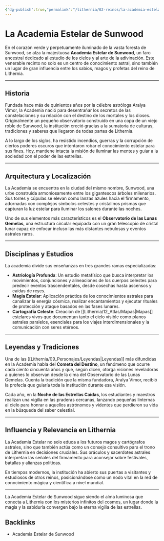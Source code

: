 ```yaml
---
{"dg-publish":true,"permalink":"/lithernia/02-reinos/la-academia-estelar-de-sunwood/","title":"La Academia Estelar de Sunwood","tags":["lithernia","organizacion"]}
---
```


# La Academia Estelar de Sunwood

En el corazón verde y perpetuamente iluminado de la vasta foresta de Sunwood, se alza la majestuosa **Academia Estelar de Sunwood**, un faro ancestral dedicado al estudio de los cielos y al arte de la adivinación. Este venerable recinto no solo es un centro de conocimiento astral, sino también un lugar de gran influencia entre los sabios, magos y profetas del reino de Lithernia.

---

## Historia

Fundada hace más de quinientos años por la célebre astróloga Aralya Vimor, la Academia nació para desentrañar los secretos de las constelaciones y su relación con el destino de los mortales y los dioses. Originalmente un pequeño observatorio construido en una copa de un viejo roble de Sunwood, la institución creció gracias a la sumatoria de culturas, tradiciones y saberes que llegaron de todas partes de Lithernia.

A lo largo de los siglos, ha resistido incendios, guerras y la corrupción de ciertos poderes oscuros que intentaron robar el conocimiento estelar para sus fines. Hoy, mantiene intacta la misión de iluminar las mentes y guiar a la sociedad con el poder de las estrellas.

---

## Arquitectura y Localización

La Academia se encuentra en la ciudad del mismo nombre, Sunwood, una urbe construida armoniosamente entre los gigantescos árboles milenarios. Sus torres y cúpulas se elevan como lanzas azules hacia el firmamento, adornadas con complejos símbolos celestes y cristalinos prismas que capturan la luz estelar para iluminar los salones durante las noches.

Uno de sus elementos más característicos es el **Observatorio de las Lunas Gemelas**, una estructura circular equipada con un gran telescopio de cristal lunar capaz de enfocar incluso las más distantes nebulosas y eventos astrales raros.

---

## Disciplinas y Estudios

La academia divide sus enseñanzas en tres grandes ramas especializadas:

- **Astriología Profunda**: Un estudio metafísico que busca interpretar los movimientos, conjunciones y alineaciones de los cuerpos celestes para predecir eventos trascendentales, desde cosechas hasta ascensos y caídas de reyes.
- **Magia Estelar**: Aplicación práctica de los conocimientos astrales para canalizar la energía cósmica, realizar encantamientos y ejecutar rituales de protección y ataque basados en las fases lunares.
- **Cartografía Celeste**: Creación de [[Lithernia/12_Atlas/Mapas\|Mapas]] estelares vivos que documentan tanto el cielo visible como planos astrales paralelos, esenciales para los viajes interdimensionales y la comunicación con seres etéreos.

---

## Leyendas y Tradiciones

Una de las [[Lithernia/09_Personajes/Leyendas\|Leyendas]] más difundidas en la Academia habla del **Cometa del Destino**, un fenómeno que ocurre cada ciento cincuenta años y que, según dicen, otorga visiones reveladoras a quienes lo observan desde la cima del Observatorio de las Lunas Gemelas. Cuenta la tradición que la misma fundadora, Aralya Vimor, recibió la profecía que guiaría toda la institución durante esa visión.

Cada año, en la **Noche de las Estrellas Caídas**, los estudiantes y maestros realizan una vigilía en las praderas cercanas, lanzando pequeñas linternas al cielo para honrar a aquellos astrónomos y videntes que perdieron su vida en la búsqueda del saber celestial.

---

## Influencia y Relevancia en Lithernia

La Academia Estelar no solo educa a los futuros magos y cartógrafos astrales, sino que también actúa como un consejo consultivo para el trono de Lithernia en decisiones cruciales. Sus oráculos y sacerdotes astrales interpretan las señales del firmamento para aconsejar sobre festivales, batallas y alianzas políticas.

En tiempos modernos, la institución ha abierto sus puertas a visitantes y estudiosos de otros reinos, posicionándose como un nodo vital en la red de conocimiento mágica y científica a nivel mundial.

---

La Academia Estelar de Sunwood sigue siendo el alma luminosa que conecta a Lithernia con los misterios infinitos del cosmos, un lugar donde la magia y la sabiduría convergen bajo la eterna vigilia de las estrellas.

## Backlinks
- Academia Estelar de Sunwood
